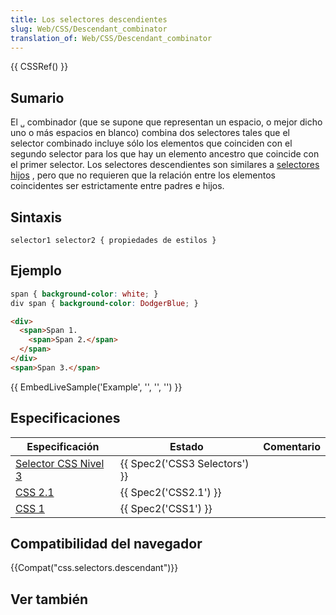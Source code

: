 ```yaml
---
title: Los selectores descendientes
slug: Web/CSS/Descendant_combinator
translation_of: Web/CSS/Descendant_combinator
---
```

{{ CSSRef() }}

## Sumario

El `␣` combinador (que se supone que representan un espacio, o mejor dicho uno o más espacios en blanco) combina dos selectores tales que el selector combinado incluye sólo los elementos que coinciden con el segundo selector para los que hay un elemento ancestro que coincide con el primer selector. Los selectores descendientes son similares a [selectores hijos](/en/CSS/Child_selectors) , pero que no requieren que la relación entre los elementos coincidentes ser estrictamente entre padres e hijos.

## Sintaxis

```
selector1 selector2 { propiedades de estilos }
```

## Ejemplo

```css
span { background-color: white; }
div span { background-color: DodgerBlue; }
```

```html
<div>
  <span>Span 1.
    <span>Span 2.</span>
  </span>
</div>
<span>Span 3.</span>
```

{{ EmbedLiveSample('Example', '', '', '') }}

## Especificaciones

| Especificación                                                                           | Estado                                   | Comentario |
| ---------------------------------------------------------------------------------------- | ---------------------------------------- | ---------- |
| [Selector CSS Nivel 3](http://www.w3.org/TR/css3-selectors/#general-sibling-combinators) | {{ Spec2('CSS3 Selectors') }} |            |
| [CSS 2.1](http://www.w3.org/TR/CSS21/selector.html#descendant-selectors)                 | {{ Spec2('CSS2.1') }}             |            |
| [CSS 1](http://www.w3.org/TR/CSS1/#contextual-selectors)                                 | {{ Spec2('CSS1') }}                 |            |

## Compatibilidad del navegador

{{Compat("css.selectors.descendant")}}

## Ver también
